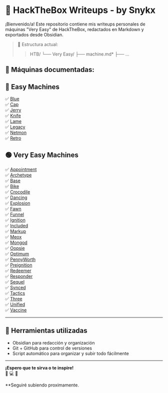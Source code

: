 # 🧠 HackTheBox Writeups - by Snykx

¡Bienvenido/a! Este repositorio contiene mis writeups personales de máquinas "Very Easy" de HackTheBox, redactados en Markdown y exportados desde Obsidian.

> 📁 Estructura actual:
>> HTB/
└── Very Easy/
├── machine.md*
├── ...



## 📌 Máquinas documentadas:

## 🔴 Easy Machines

✅ [Blue](Easy/Blue.md)  
✅ [Cap](Easy/Cap.md)  
✅ [Jerry](Easy/Jerry.md)  
✅ [Knife](Easy/Knife.md)  
✅ [Lame](Easy/Lame.md)  
✅ [Legacy](Easy/Legacy.md)  
✅ [Netmon](Easy/Netmon.md)  
✅ [Retro](Easy/Retro.md)  


## 🟢 Very Easy Machines

✅ [Appointment](Very%20Easy/Appointment.md)  
✅ [Archetype](Very%20Easy/Archetype.md)  
✅ [Base](Very%20Easy/Base.md)  
✅ [Bike](Very%20Easy/Bike.md)  
✅ [Crocodile](Very%20Easy/Crocodile.md)  
✅ [Dancing](Very%20Easy/Dancing.md)  
✅ [Explosion](Very%20Easy/Explosion.md)  
✅ [Fawn](Very%20Easy/Fawn.md)  
✅ [Funnel](Very%20Easy/Funnel.md)  
✅ [Ignition](Very%20Easy/Ignition.md)  
✅ [Included](Very%20Easy/Included.md)  
✅ [Markup](Very%20Easy/Markup.md)  
✅ [Meox](Very%20Easy/Meox.md)  
✅ [Mongod](Very%20Easy/Mongod.md)  
✅ [Oopsie](Very%20Easy/Oopsie.md)  
✅ [Optimum](Very%20Easy/Optimum.md)  
✅ [PennyWorth](Very%20Easy/PennyWorth.md)  
✅ [Preignition](Very%20Easy/Preignition.md)  
✅ [Redeemer](Very%20Easy/Redeemer.md)  
✅ [Responder](Very%20Easy/Responder.md)  
✅ [Sequel](Very%20Easy/Sequel.md)  
✅ [Synced](Very%20Easy/Synced.md)  
✅ [Tactics](Very%20Easy/Tactics.md)  
✅ [Three](Very%20Easy/Three.md)  
✅ [Unified](Very%20Easy/Unified.md)  
✅ [Vaccine](Very%20Easy/Vaccine.md)  

---
## 📂 Herramientas utilizadas

- Obsidian para redacción y organización
- Git + GitHub para control de versiones
- Script automático para organizar y subir todo fácilmente

---

**¡Espero que te sirva o te inspire!**  
🧠 💻 🐚  

**Seguiré subiendo proximamente.

